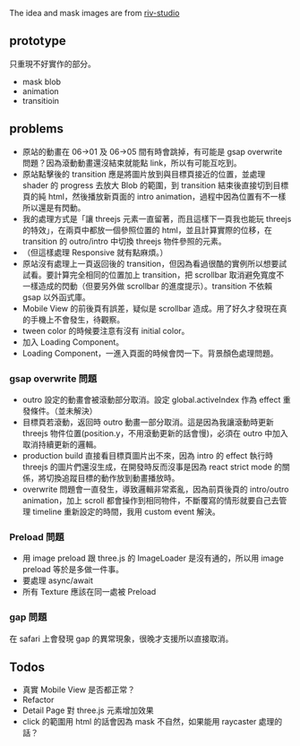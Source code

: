 The idea and mask images are from [riv-studio](https://www.riv-studio.com/projects)

## prototype

只重現不好實作的部分。

- mask blob
- animation
- transitioin

## problems

- 原站的動畫在 06->01 及 06->05 間有時會跳掉，有可能是 gsap overwrite 問題？因為滾動動畫還沒結束就能點 link，所以有可能互吃到。
- 原站點擊後的 transition 應是將圖片放到與目標頁接近的位置，並處理 shader 的 progress 去放大 Blob 的範圍，到 transition 結束後直接切到目標頁的純 html，然後播放新頁面的 intro animation，過程中因為位置有不一樣所以還是有閃動。
- 我的處理方式是「讓 threejs 元素一直留著，而且這樣下一頁我也能玩 threejs 的特效」，在兩頁中都放一個參照位置的 html，並且計算實際的位移，在 transition 的 outro/intro 中切換 threejs 物件參照的元素。
- （但這樣處理 Responsive 就有點麻煩。）
- 原站沒有處理上一頁返回後的 transition，但因為看過很酷的實例所以想要試試看。要計算完全相同的位置加上 transition，把 scrollbar 取消避免寬度不一樣造成的閃動（但要另外做 scrollbar 的進度提示）。transition 不依賴 gsap 以外函式庫。
- Mobile View 的前後頁有誤差，疑似是 scrollbar 造成。用了好久才發現在真的手機上不會發生，待觀察。
- tween color 的時候要注意有沒有 initial color。
- 加入 Loading Component。
- Loading Component，一進入頁面的時候會閃一下。背景顏色處理問題。

### gsap overwrite 問題

- outro 設定的動畫會被滾動部分取消。設定 global.activeIndex 作為 effect 重發條件。（並未解決）
- 目標頁若滾動，返回時 outro 動畫一部分取消。這是因為我讓滾動時更新 threejs 物件位置(position.y，不用滾動更新的話會慢)，必須在 outro 中加入取消持續更新的邏輯。
- production build 直接看目標頁圖片出不來，因為 intro 的 effect 執行時 threejs 的圖片們還沒生成，在開發時反而沒事是因為 react strict mode 的關係，將切換追蹤目標的動作放到動畫播放時。
- overwrite 問題會一直發生，導致邏輯非常紊亂，因為前頁後頁的 intro/outro animation，加上 scroll 都會操作到相同物件，不斷覆寫的情形就要自己去管理 timeline 重新設定的時間，我用 custom event 解決。

### Preload 問題

- 用 image preload 跟 three.js 的 ImageLoader 是沒有通的，所以用 image preload 等於是多做一件事。
- 要處理 async/await
- 所有 Texture 應該在同一處被 Preload

### gap 問題

在 safari 上會發現 gap 的異常現象，很晚才支援所以直接取消。

## Todos

- 真實 Mobile View 是否都正常？
- Refactor
- Detail Page 對 three.js 元素增加效果
- click 的範圍用 html 的話會因為 mask 不自然，如果能用 raycaster 處理的話？
